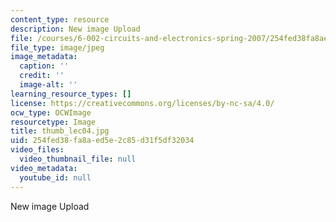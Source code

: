 ```yaml
---
content_type: resource
description: New image Upload
file: /courses/6-002-circuits-and-electronics-spring-2007/254fed38fa8aed5e2c85d31f5df32034_thumb_lec04.jpg
file_type: image/jpeg
image_metadata:
  caption: ''
  credit: ''
  image-alt: ''
learning_resource_types: []
license: https://creativecommons.org/licenses/by-nc-sa/4.0/
ocw_type: OCWImage
resourcetype: Image
title: thumb_lec04.jpg
uid: 254fed38-fa8a-ed5e-2c85-d31f5df32034
video_files:
  video_thumbnail_file: null
video_metadata:
  youtube_id: null
---
```

New image Upload